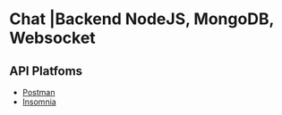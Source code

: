 # Chat |Backend NodeJS, MongoDB, Websocket
## API Platfoms
- [Postman](https://www.postman.com/downloads/)
- [Insomnia](https://insomnia.rest/download/)
